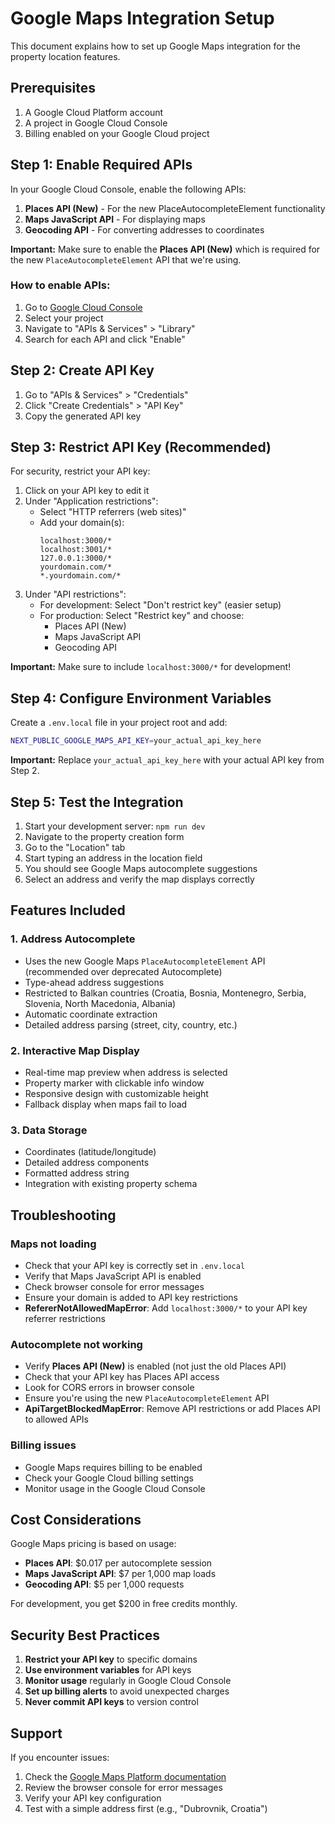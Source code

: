 # Google Maps Integration Setup

This document explains how to set up Google Maps integration for the property location features.

## Prerequisites

1. A Google Cloud Platform account
2. A project in Google Cloud Console
3. Billing enabled on your Google Cloud project

## Step 1: Enable Required APIs

In your Google Cloud Console, enable the following APIs:

1. **Places API (New)** - For the new PlaceAutocompleteElement functionality
2. **Maps JavaScript API** - For displaying maps
3. **Geocoding API** - For converting addresses to coordinates

**Important:** Make sure to enable the **Places API (New)** which is required for the new `PlaceAutocompleteElement` API that we're using.

### How to enable APIs:

1. Go to [Google Cloud Console](https://console.cloud.google.com/)
2. Select your project
3. Navigate to "APIs & Services" > "Library"
4. Search for each API and click "Enable"

## Step 2: Create API Key

1. Go to "APIs & Services" > "Credentials"
2. Click "Create Credentials" > "API Key"
3. Copy the generated API key

## Step 3: Restrict API Key (Recommended)

For security, restrict your API key:

1. Click on your API key to edit it
2. Under "Application restrictions":
   - Select "HTTP referrers (web sites)"
   - Add your domain(s):
     ```
     localhost:3000/*
     localhost:3001/*
     127.0.0.1:3000/*
     yourdomain.com/*
     *.yourdomain.com/*
     ```
3. Under "API restrictions":
   - For development: Select "Don't restrict key" (easier setup)
   - For production: Select "Restrict key" and choose:
     - Places API (New)
     - Maps JavaScript API
     - Geocoding API

**Important:** Make sure to include `localhost:3000/*` for development!

## Step 4: Configure Environment Variables

Create a `.env.local` file in your project root and add:

```bash
NEXT_PUBLIC_GOOGLE_MAPS_API_KEY=your_actual_api_key_here
```

**Important:** Replace `your_actual_api_key_here` with your actual API key from Step 2.

## Step 5: Test the Integration

1. Start your development server: `npm run dev`
2. Navigate to the property creation form
3. Go to the "Location" tab
4. Start typing an address in the location field
5. You should see Google Maps autocomplete suggestions
6. Select an address and verify the map displays correctly

## Features Included

### 1. Address Autocomplete

- Uses the new Google Maps `PlaceAutocompleteElement` API (recommended over deprecated Autocomplete)
- Type-ahead address suggestions
- Restricted to Balkan countries (Croatia, Bosnia, Montenegro, Serbia, Slovenia, North Macedonia, Albania)
- Automatic coordinate extraction
- Detailed address parsing (street, city, country, etc.)

### 2. Interactive Map Display

- Real-time map preview when address is selected
- Property marker with clickable info window
- Responsive design with customizable height
- Fallback display when maps fail to load

### 3. Data Storage

- Coordinates (latitude/longitude)
- Detailed address components
- Formatted address string
- Integration with existing property schema

## Troubleshooting

### Maps not loading

- Check that your API key is correctly set in `.env.local`
- Verify that Maps JavaScript API is enabled
- Check browser console for error messages
- Ensure your domain is added to API key restrictions
- **RefererNotAllowedMapError**: Add `localhost:3000/*` to your API key referrer restrictions

### Autocomplete not working

- Verify **Places API (New)** is enabled (not just the old Places API)
- Check that your API key has Places API access
- Look for CORS errors in browser console
- Ensure you're using the new `PlaceAutocompleteElement` API
- **ApiTargetBlockedMapError**: Remove API restrictions or add Places API to allowed APIs

### Billing issues

- Google Maps requires billing to be enabled
- Check your Google Cloud billing settings
- Monitor usage in the Google Cloud Console

## Cost Considerations

Google Maps pricing is based on usage:

- **Places API**: $0.017 per autocomplete session
- **Maps JavaScript API**: $7 per 1,000 map loads
- **Geocoding API**: $5 per 1,000 requests

For development, you get $200 in free credits monthly.

## Security Best Practices

1. **Restrict your API key** to specific domains
2. **Use environment variables** for API keys
3. **Monitor usage** regularly in Google Cloud Console
4. **Set up billing alerts** to avoid unexpected charges
5. **Never commit API keys** to version control

## Support

If you encounter issues:

1. Check the [Google Maps Platform documentation](https://developers.google.com/maps/documentation)
2. Review the browser console for error messages
3. Verify your API key configuration
4. Test with a simple address first (e.g., "Dubrovnik, Croatia")
